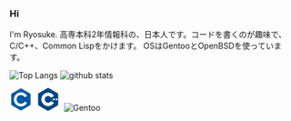 ### Hi

I'm Ryosuke. 高専本科2年情報科の、日本人です。コードを書くのが趣味で、C/C++、Common Lispをかけます。
OSはGentooとOpenBSDを使っています。


<p align="left"> 
  <img alt="Top Langs" height="150px" src="https://github-readme-stats.vercel.app/api/top-langs/?username=unixtech-06&layout=compact&count_private=true&show_icons=true&theme=onedark"/>
  <img alt="github stats" height="150px" src="https://github-readme-stats.vercel.app/api?username=unixtech-06&count_private=true&show_icons=true&show_icons=true&theme=onedark"/>
</p>
<div>
  <img src="https://github.com/devicons/devicon/blob/master/icons/c/c-plain.svg" title="C" alt="C" width="40" height="40"/>&nbsp;
  <img src="https://github.com/devicons/devicon/blob/master/icons/cplusplus/cplusplus-plain.svg" title="C++" alt="C++" width="40" height="40"/>&nbsp;
  <img src="https://github.com/devicons/devicon/blob/master/icons/gentoo/sgentoo-plain.svg" title="Gentoo" alt="Gentoo" width="40" height="40"/>&nbsp;
</div>
<!--
**Ryosuke-prog/Ryosuke-prog** is a ✨ _special_ ✨ repository because its `README.md` (this file) appears on your GitHub profile.

Here are some ideas to get you started:

- 🔭 I’m currently working on ...
- 🌱 I’m currently learning ...
- 👯 I’m looking to collaborate on ...
- 🤔 I’m looking for help with ...
- 💬 Ask me about ...
- 📫 How to reach me: ...
- 😄 Pronouns: ...
- ⚡ Fun fact: ...
-->
